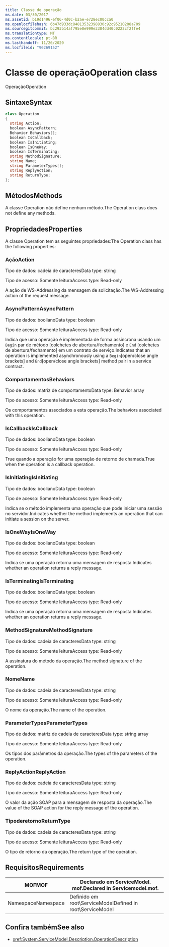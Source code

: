 ```yaml
---
title: Classe de operação
ms.date: 03/30/2017
ms.assetid: b19d1496-ef06-4d0c-b2ae-e728ec00cca0
ms.openlocfilehash: 6b47d933dc84813532398830c92c95210208a709
ms.sourcegitcommit: bc293b14af795e0e999e3304dd40c0222cf2ffe4
ms.translationtype: MT
ms.contentlocale: pt-BR
ms.lasthandoff: 11/26/2020
ms.locfileid: "96269152"
---
```

# <a name="operation-class"></a><span data-ttu-id="15216-102">Classe de operação</span><span class="sxs-lookup"><span data-stu-id="15216-102">Operation class</span></span>

<span data-ttu-id="15216-103">Operação</span><span class="sxs-lookup"><span data-stu-id="15216-103">Operation</span></span>  
  
## <a name="syntax"></a><span data-ttu-id="15216-104">Sintaxe</span><span class="sxs-lookup"><span data-stu-id="15216-104">Syntax</span></span>  
  
```csharp
class Operation  
{  
  string Action;  
  boolean AsyncPattern;  
  Behavior Behaviors[];  
  boolean IsCallback;  
  boolean IsInitiating;  
  boolean IsOneWay;  
  boolean IsTerminating;  
  string MethodSignature;  
  string Name;  
  string ParameterTypes[];  
  string ReplyAction;  
  string ReturnType;  
};  
```  
  
## <a name="methods"></a><span data-ttu-id="15216-105">Métodos</span><span class="sxs-lookup"><span data-stu-id="15216-105">Methods</span></span>  

 <span data-ttu-id="15216-106">A classe Operation não define nenhum método.</span><span class="sxs-lookup"><span data-stu-id="15216-106">The Operation class does not define any methods.</span></span>  
  
## <a name="properties"></a><span data-ttu-id="15216-107">Propriedades</span><span class="sxs-lookup"><span data-stu-id="15216-107">Properties</span></span>  

 <span data-ttu-id="15216-108">A classe Operation tem as seguintes propriedades:</span><span class="sxs-lookup"><span data-stu-id="15216-108">The Operation class has the following properties:</span></span>  
  
### <a name="action"></a><span data-ttu-id="15216-109">Ação</span><span class="sxs-lookup"><span data-stu-id="15216-109">Action</span></span>  

 <span data-ttu-id="15216-110">Tipo de dados: cadeia de caracteres</span><span class="sxs-lookup"><span data-stu-id="15216-110">Data type: string</span></span>  
  
 <span data-ttu-id="15216-111">Tipo de acesso: Somente leitura</span><span class="sxs-lookup"><span data-stu-id="15216-111">Access type: Read-only</span></span>  
  
 <span data-ttu-id="15216-112">A ação de WS-Addressing da mensagem de solicitação.</span><span class="sxs-lookup"><span data-stu-id="15216-112">The WS-Addressing action of the request message.</span></span>  
  
### <a name="asyncpattern"></a><span data-ttu-id="15216-113">AsyncPattern</span><span class="sxs-lookup"><span data-stu-id="15216-113">AsyncPattern</span></span>  

 <span data-ttu-id="15216-114">Tipo de dados: booliano</span><span class="sxs-lookup"><span data-stu-id="15216-114">Data type: boolean</span></span>  
  
 <span data-ttu-id="15216-115">Tipo de acesso: Somente leitura</span><span class="sxs-lookup"><span data-stu-id="15216-115">Access type: Read-only</span></span>  
  
 <span data-ttu-id="15216-116">Indica que uma operação é implementada de forma assíncrona usando um `Begin` par de método [colchetes de abertura/fechamento] e `End` [colchetes de abertura/fechamento] em um contrato de serviço.</span><span class="sxs-lookup"><span data-stu-id="15216-116">Indicates that an operation is implemented asynchronously using a `Begin`[open/close angle brackets] and `End`[open/close angle brackets] method pair in a service contract.</span></span>  
  
### <a name="behaviors"></a><span data-ttu-id="15216-117">Comportamentos</span><span class="sxs-lookup"><span data-stu-id="15216-117">Behaviors</span></span>  

 <span data-ttu-id="15216-118">Tipo de dados: matriz de comportamento</span><span class="sxs-lookup"><span data-stu-id="15216-118">Data type: Behavior array</span></span>  
  
 <span data-ttu-id="15216-119">Tipo de acesso: Somente leitura</span><span class="sxs-lookup"><span data-stu-id="15216-119">Access type: Read-only</span></span>  
  
 <span data-ttu-id="15216-120">Os comportamentos associados a esta operação.</span><span class="sxs-lookup"><span data-stu-id="15216-120">The behaviors associated with this operation.</span></span>  
  
### <a name="iscallback"></a><span data-ttu-id="15216-121">IsCallback</span><span class="sxs-lookup"><span data-stu-id="15216-121">IsCallback</span></span>  

 <span data-ttu-id="15216-122">Tipo de dados: booliano</span><span class="sxs-lookup"><span data-stu-id="15216-122">Data type: boolean</span></span>  
  
 <span data-ttu-id="15216-123">Tipo de acesso: Somente leitura</span><span class="sxs-lookup"><span data-stu-id="15216-123">Access type: Read-only</span></span>  
  
 <span data-ttu-id="15216-124">True quando a operação for uma operação de retorno de chamada.</span><span class="sxs-lookup"><span data-stu-id="15216-124">True when the operation is a callback operation.</span></span>  
  
### <a name="isinitiating"></a><span data-ttu-id="15216-125">IsInitiating</span><span class="sxs-lookup"><span data-stu-id="15216-125">IsInitiating</span></span>  

 <span data-ttu-id="15216-126">Tipo de dados: booliano</span><span class="sxs-lookup"><span data-stu-id="15216-126">Data type: boolean</span></span>  
  
 <span data-ttu-id="15216-127">Tipo de acesso: Somente leitura</span><span class="sxs-lookup"><span data-stu-id="15216-127">Access type: Read-only</span></span>  
  
 <span data-ttu-id="15216-128">Indica se o método implementa uma operação que pode iniciar uma sessão no servidor.</span><span class="sxs-lookup"><span data-stu-id="15216-128">Indicates whether the method implements an operation that can initiate a session on the server.</span></span>  
  
### <a name="isoneway"></a><span data-ttu-id="15216-129">IsOneWay</span><span class="sxs-lookup"><span data-stu-id="15216-129">IsOneWay</span></span>  

 <span data-ttu-id="15216-130">Tipo de dados: booliano</span><span class="sxs-lookup"><span data-stu-id="15216-130">Data type: boolean</span></span>  
  
 <span data-ttu-id="15216-131">Tipo de acesso: Somente leitura</span><span class="sxs-lookup"><span data-stu-id="15216-131">Access type: Read-only</span></span>  
  
 <span data-ttu-id="15216-132">Indica se uma operação retorna uma mensagem de resposta.</span><span class="sxs-lookup"><span data-stu-id="15216-132">Indicates whether an operation returns a reply message.</span></span>  
  
### <a name="isterminating"></a><span data-ttu-id="15216-133">IsTerminating</span><span class="sxs-lookup"><span data-stu-id="15216-133">IsTerminating</span></span>  

 <span data-ttu-id="15216-134">Tipo de dados: booliano</span><span class="sxs-lookup"><span data-stu-id="15216-134">Data type: boolean</span></span>  
  
 <span data-ttu-id="15216-135">Tipo de acesso: Somente leitura</span><span class="sxs-lookup"><span data-stu-id="15216-135">Access type: Read-only</span></span>  
  
 <span data-ttu-id="15216-136">Indica se uma operação retorna uma mensagem de resposta.</span><span class="sxs-lookup"><span data-stu-id="15216-136">Indicates whether an operation returns a reply message.</span></span>  
  
### <a name="methodsignature"></a><span data-ttu-id="15216-137">MethodSignature</span><span class="sxs-lookup"><span data-stu-id="15216-137">MethodSignature</span></span>  

 <span data-ttu-id="15216-138">Tipo de dados: cadeia de caracteres</span><span class="sxs-lookup"><span data-stu-id="15216-138">Data type: string</span></span>  
  
 <span data-ttu-id="15216-139">Tipo de acesso: Somente leitura</span><span class="sxs-lookup"><span data-stu-id="15216-139">Access type: Read-only</span></span>  
  
 <span data-ttu-id="15216-140">A assinatura do método da operação.</span><span class="sxs-lookup"><span data-stu-id="15216-140">The method signature of the operation.</span></span>  
  
### <a name="name"></a><span data-ttu-id="15216-141">Nome</span><span class="sxs-lookup"><span data-stu-id="15216-141">Name</span></span>  

 <span data-ttu-id="15216-142">Tipo de dados: cadeia de caracteres</span><span class="sxs-lookup"><span data-stu-id="15216-142">Data type: string</span></span>  
  
 <span data-ttu-id="15216-143">Tipo de acesso: Somente leitura</span><span class="sxs-lookup"><span data-stu-id="15216-143">Access type: Read-only</span></span>  
  
 <span data-ttu-id="15216-144">O nome da operação.</span><span class="sxs-lookup"><span data-stu-id="15216-144">The name of the operation.</span></span>  
  
### <a name="parametertypes"></a><span data-ttu-id="15216-145">ParameterTypes</span><span class="sxs-lookup"><span data-stu-id="15216-145">ParameterTypes</span></span>  

 <span data-ttu-id="15216-146">Tipo de dados: matriz de cadeia de caracteres</span><span class="sxs-lookup"><span data-stu-id="15216-146">Data type: string array</span></span>  
  
 <span data-ttu-id="15216-147">Tipo de acesso: Somente leitura</span><span class="sxs-lookup"><span data-stu-id="15216-147">Access type: Read-only</span></span>  
  
 <span data-ttu-id="15216-148">Os tipos dos parâmetros da operação.</span><span class="sxs-lookup"><span data-stu-id="15216-148">The types of the parameters of the operation.</span></span>  
  
### <a name="replyaction"></a><span data-ttu-id="15216-149">ReplyAction</span><span class="sxs-lookup"><span data-stu-id="15216-149">ReplyAction</span></span>  

 <span data-ttu-id="15216-150">Tipo de dados: cadeia de caracteres</span><span class="sxs-lookup"><span data-stu-id="15216-150">Data type: string</span></span>  
  
 <span data-ttu-id="15216-151">Tipo de acesso: Somente leitura</span><span class="sxs-lookup"><span data-stu-id="15216-151">Access type: Read-only</span></span>  
  
 <span data-ttu-id="15216-152">O valor da ação SOAP para a mensagem de resposta da operação.</span><span class="sxs-lookup"><span data-stu-id="15216-152">The value of the SOAP action for the reply message of the operation.</span></span>  
  
### <a name="returntype"></a><span data-ttu-id="15216-153">Tipoderetorno</span><span class="sxs-lookup"><span data-stu-id="15216-153">ReturnType</span></span>  

 <span data-ttu-id="15216-154">Tipo de dados: cadeia de caracteres</span><span class="sxs-lookup"><span data-stu-id="15216-154">Data type: string</span></span>  
  
 <span data-ttu-id="15216-155">Tipo de acesso: Somente leitura</span><span class="sxs-lookup"><span data-stu-id="15216-155">Access type: Read-only</span></span>  
  
 <span data-ttu-id="15216-156">O tipo de retorno da operação.</span><span class="sxs-lookup"><span data-stu-id="15216-156">The return type of the operation.</span></span>  
  
## <a name="requirements"></a><span data-ttu-id="15216-157">Requisitos</span><span class="sxs-lookup"><span data-stu-id="15216-157">Requirements</span></span>  
  
|<span data-ttu-id="15216-158">MOF</span><span class="sxs-lookup"><span data-stu-id="15216-158">MOF</span></span>|<span data-ttu-id="15216-159">Declarado em ServiceModel. mof.</span><span class="sxs-lookup"><span data-stu-id="15216-159">Declared in Servicemodel.mof.</span></span>|  
|---------|-----------------------------------|  
|<span data-ttu-id="15216-160">Namespace</span><span class="sxs-lookup"><span data-stu-id="15216-160">Namespace</span></span>|<span data-ttu-id="15216-161">Definido em root\ServiceModel</span><span class="sxs-lookup"><span data-stu-id="15216-161">Defined in root\ServiceModel</span></span>|  
  
## <a name="see-also"></a><span data-ttu-id="15216-162">Confira também</span><span class="sxs-lookup"><span data-stu-id="15216-162">See also</span></span>

- <xref:System.ServiceModel.Description.OperationDescription>
